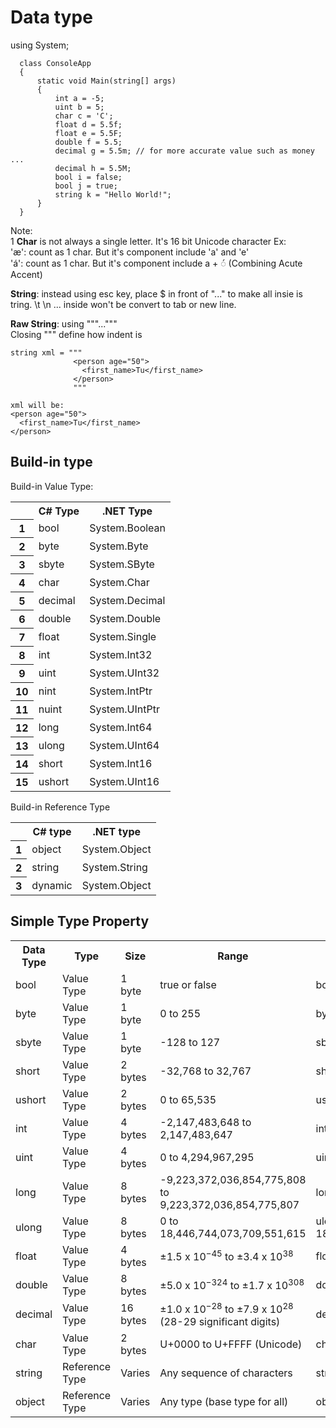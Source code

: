 # Data type
using System;
```
  class ConsoleApp
  {
      static void Main(string[] args)
      {
          int a = -5;
          uint b = 5;
          char c = 'C';
          float d = 5.5f;
          float e = 5.5F;
          double f = 5.5;
          decimal g = 5.5m; // for more accurate value such as money ...
          decimal h = 5.5M;
          bool i = false;
          bool j = true;
          string k = "Hello World!";
      }
  }
```
Note: <br>
1 <strong>Char</strong> is not always a single letter. It's 16 bit Unicode character
Ex: <br> 
'æ': count as 1 char. But it's component include 'a' and 'e' <br>
'á': count as 1 char. But it's component include a + ◌́ (Combining Acute Accent)<br>

<strong>String</strong>: instead using esc key, place $ in front of "..." to make all insie is tring. \t \n ... inside won't be convert to tab or new line.
 
<strong>Raw String</strong>: using """..."""<br>
Closing """ define how indent is
```
string xml = """
              <person age="50">
                <first_name>Tu</first_name>
              </person>
              """
```
```
xml will be:
<person age="50">
  <first_name>Tu</first_name>
</person>
```
## Build-in type
Build-in Value Type:

<table>
    <tr>
        <th></th>
        <th>C# Type</th>
        <th>.NET Type</th>
    </tr>
    <tr>
        <th>1</th>
        <td>bool</td>
        <td>System.Boolean</td>
    </tr>
    <tr>
        <th>2</th>
        <td>byte</td>
        <td>System.Byte</td>
    </tr>
    <tr>
        <th>3</th>
        <td>sbyte</td>
        <td>System.SByte</td>
    </tr>
    <tr>
        <th>4</th>
        <td>char</td>
        <td>System.Char</td>
    </tr>
    <tr>
        <th>5</th>
        <td>decimal</td>
        <td>System.Decimal</td>
    </tr>
    <tr>
        <th>6</th>
        <td>double</td>
        <td>System.Double</td>
    </tr>
    <tr>
        <th>7</th>
        <td>float</td>
        <td>System.Single</td>
    </tr>
    <tr>
        <th>8</th>
        <td>int</td>
        <td>System.Int32</td>
    </tr>
    <tr>
        <th>9</th>
        <td>uint</td>
        <td>System.UInt32</td>
    </tr>
    <tr>
        <th>10</th>
        <td>nint</td>
        <td>System.IntPtr</td>
    </tr>
    <tr>
        <th>11</th>
        <td>nuint</td>
        <td>System.UIntPtr</td>
    </tr>
    <tr>
        <th>12</th>
        <td>long</td>
        <td>System.Int64</td>
    </tr>
    <tr>
        <th>13</th>
        <td>ulong</td>
        <td>System.UInt64</td>
    </tr>
    <tr>
        <th>14</th>
        <td>short</td>
        <td>System.Int16</td>
    </tr>
    <tr>
        <th>15</th>
        <td>ushort</td>
        <td>System.UInt16</td>
    </tr>
</table>

Build-in Reference Type
<table>
    <tr>
        <th></th>
        <th>C# type</th>
        <th>.NET type</th>
    </tr>
    <tr>
        <th>1</th>
        <td>object</td>
        <td>System.Object</td>
    </tr>
    <tr>
        <th>2</th>
        <td>string</td>
        <td>System.String</td>
    </tr>
    <tr>
        <th>3</th>
        <td>dynamic</td>
        <td>System.Object</td>
    </tr>
</table>

## Simple Type Property

<table>
    <tr>
        <th>Data Type</th>
        <th>Type</th>
        <th>Size</th>
        <th>Range</th>
        <th>Example</th>
        <th>Nullable</th>
        <th>Default Value</th>
    </tr>
    <tr>
        <td>bool</td>
        <td>Value Type</td>
        <td>1 byte</td>
        <td>true or false</td>
        <td>bool isActive = true;</td>
        <td>Yes</td>
        <td>false</td>
    </tr>
    <tr>
        <td>byte</td>
        <td>Value Type</td>
        <td>1 byte</td>
        <td>0 to 255</td>
        <td>byte b = 255;</td>
        <td>Yes</td>
        <td>0</td>
    </tr>
    <tr>
        <td>sbyte</td>
        <td>Value Type</td>
        <td>1 byte</td>
        <td>-128 to 127</td>
        <td>sbyte sb = -128;</td>
        <td>Yes</td>
        <td>0</td>
    </tr>
    <tr>
        <td>short</td>
        <td>Value Type</td>
        <td>2 bytes</td>
        <td>-32,768 to 32,767</td>
        <td>short s = 30000;</td>
        <td>Yes</td>
        <td>0</td>
    </tr>
    <tr>
        <td>ushort</td>
        <td>Value Type</td>
        <td>2 bytes</td>
        <td>0 to 65,535</td>
        <td>ushort us = 65535;</td>
        <td>Yes</td>
        <td>0</td>
    </tr>
    <tr>
        <td>int</td>
        <td>Value Type</td>
        <td>4 bytes</td>
        <td>-2,147,483,648 to 2,147,483,647</td>
        <td>int i = 100;</td>
        <td>Yes</td>
        <td>0</td>
    </tr>
    <tr>
        <td>uint</td>
        <td>Value Type</td>
        <td>4 bytes</td>
        <td>0 to 4,294,967,295</td>
        <td>uint ui = 4000000000;</td>
        <td>Yes</td>
        <td>0</td>
    </tr>
    <tr>
        <td>long</td>
        <td>Value Type</td>
        <td>8 bytes</td>
        <td>-9,223,372,036,854,775,808 to 9,223,372,036,854,775,807</td>
        <td>long l = 10000000000;</td>
        <td>Yes</td>
        <td>0</td>
    </tr>
    <tr>
        <td>ulong</td>
        <td>Value Type</td>
        <td>8 bytes</td>
        <td>0 to 18,446,744,073,709,551,615</td>
        <td>ulong ul = 18446744073709551615;</td>
        <td>Yes</td>
        <td>0</td>
    </tr>
    <tr>
        <td>float</td>
        <td>Value Type</td>
        <td>4 bytes</td>
        <td>±1.5 x 10<sup>−45</sup> to ±3.4 x 10<sup>38</sup></td>
        <td>float f = 3.14f;</td>
        <td>Yes</td>
        <td>0.0f</td>
    </tr>
    <tr>
        <td>double</td>
        <td>Value Type</td>
        <td>8 bytes</td>
        <td>±5.0 x 10<sup>−324</sup> to ±1.7 x 10<sup>308</sup></td>
        <td>double d = 3.14;</td>
        <td>Yes</td>
        <td>0.0</td>
    </tr>
    <tr>
        <td>decimal</td>
        <td>Value Type</td>
        <td>16 bytes</td>
        <td>±1.0 x 10<sup>−28</sup> to ±7.9 x 10<sup>28</sup> (28-29 significant digits)</td>
        <td>decimal dec = 19.99m;</td>
        <td>Yes</td>
        <td>0.0</td>
    </tr>
    <tr>
        <td>char</td>
        <td>Value Type</td>
        <td>2 bytes</td>
        <td>U+0000 to U+FFFF (Unicode)</td>
        <td>char c = 'A';</td>
        <td>Yes</td>
        <td>'\0'</td>
    </tr>
    <tr>
        <td>string</td>
        <td>Reference Type</td>
        <td>Varies</td>
        <td>Any sequence of characters</td>
        <td>string str = "Hello";</td>
        <td>Yes</td>
        <td>null</td>
    </tr>
    <tr>
        <td>object</td>
        <td>Reference Type</td>
        <td>Varies</td>
        <td>Any type (base type for all)</td>
        <td>object obj = new object();</td>
        <td>Yes</td>
        <td>null</td>
    </tr>
</table>
